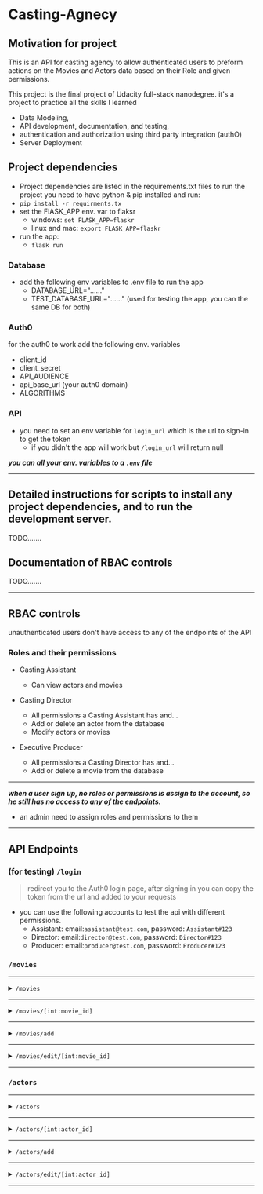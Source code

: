 # Casting-Agnecy

## Motivation for project
This is an API for casting agency to allow  authenticated users to preform actions on the 
Movies and Actors data based on their Role and given permissions.


This project is the final project of Udacity full-stack nanodegree.
it's a project to practice all the skills I learned 
- Data Modeling,
- API development, documentation, and testing, 
- authentication and authorization using third party integration (authO)
- Server Deployment


## Project dependencies
- Project dependencies are listed in the requirements.txt files 
to run the project you need to have python & pip installed and run:
- `pip install -r requirments.tx`
- set the FlASK_APP env. var to flaksr
  - windows: `set FLASK_APP=flaskr`
  - linux and mac: `export FLASK_APP=flaskr`
- run the app:
  - `flask run`
  

### Database 
- add the following env variables to .env file to run the app
  - DATABASE_URL="......"
  - TEST_DATABASE_URL="......" (used for testing the app, you can the same DB for both)

### Auth0
for the auth0 to work add the following env. variables
- client_id
- client_secret
- API_AUDIENCE
- api_base_url (your auth0 domain)
- ALGORITHMS

### API
- you need to set an env variable for `login_url` which is the url to sign-in to get the token
  - if you didn't the app will work but `/login_url` will return null 

_**you can all your env. variables to a `.env` file**_

---

## Detailed instructions for scripts to install any project dependencies, and to run the development server.
TODO.......

## Documentation of RBAC controls
TODO.......

---
## RBAC controls
unauthenticated users don't have access to any of the endpoints of the API

### Roles and their permissions
- Casting Assistant
  - Can view actors and movies
  

- Casting Director
  - All permissions a Casting Assistant has and…
  - Add or delete an actor from the database
  - Modify actors or movies
  

- Executive Producer
  - All permissions a Casting Director has and…
  - Add or delete a movie from the database
---

_**when a user sign up, no roles or permissions is assign to the account, 
so he still has no access to any of the endpoints.**_
- an admin need to assign roles and permissions to them


---
## API Endpoints

### (for testing) `/login` 
> redirect you to the Auth0 login page, after signing in you can copy the token 
> from the url and added to your requests

- you can use the following accounts to test the api with different permissions.
  - Assistant: email:`assistant@test.com`, password: `Assistant#123`
  - Director: email:`director@test.com`, password: `Director#123`
  - Producer: email:`producer@test.com`, password: `Producer#123`


### `/movies`
<hr />
<details>
<summary><code>/movies</code></summary>

- Allowed methods:
  - `GET` :
    - Permission: `get:movies` 
    - Return an object with one key `movies` which is a list of all movies
    <details>
      <summary>Example:</summary>
    
      ```
          {
              "movies": [
                  {
                      "id": 1,
                      "release_date": "2021-07-22 21:36:18.800277",
                      "title": "test_movie"
                  },
                  {
                      "id": 2,
                      "release_date": "2021-07-22 21:36:39.076350",
                      "title": "test_movie"
                  },
                  {
                      "id": 3,
                      "release_date": "2021-07-22 21:36:47.650692",
                      "title": "test_movie"
                  }
              ]
          }
      ```
  
    </details> 
</details>
<hr/>

<details>
<summary><code>/movies/[int:movie_id]</code></summary>

- Allowed methods:
  - `GET` :
    - Permission: `get:movies` 
    - Return an object with one key `movie` which is the movie with the same id as in the URL
    <details>
      <summary>Example:</summary>
  
      ```
          {
              "movie": {
                  "id": 1,
                  "release_date": "2021-07-22 21:36:18.800277",
                  "title": "test_movie"
              }
          }
      ```
  
    </details> 
  <hr />
  
  - `DELETE` :
    - Permission: `delete:movies` 
    - Return an object with one key `id` after removing the movie with this is ID
    <details>
      <summary>Example:</summary>
    
        ```
            {
                "id": 1
            }
        ```
  
    </details>
  <hr />

</details>
<hr />

<details>
<summary><code>/movies/add</code></summary>

- Allowed methods:
  - `POST` :
    - Permission: `add:movies` 
    - Parameters: takes a json object with `title`, and `release_date`
    - Return an object with one key `movie` which is the new movie created
    <details>
      <summary>Example:</summary>
      
      ```
      Parameters:
          {
              "title": "new movie",
              "release_date": "2021-07-22 21:36:39.076350"
          }
      -------------------------------------------------------
      Return: 
          {
              "movie": {
                  "id": 20,
                  "release_date": "2021-07-22 21:36:39.076350",
                  "title": "new movie"
              }
          }
      ```
  
    </details> 
</details>
<hr/>

<details>
<summary><code>/movies/edit/[int:movie_id]</code></summary>

- Allowed methods:
  - `PATCH` :
    - Permission: `edit:movies` 
    - Parameters: takes a json object with optional keys `title`, and `release_date`
        - the key given get updated, and the others stay the same
    - Return an object with one key `movie` which is the movie with the given ID after updating it with the data in the request
    <details>
      <summary>Example:</summary>
      
      ```
      Parameters:
          {
              "title": "edited movie"
          }
      -------------------------------------------------------
      Return: 
          {
              "movie": {
                  "id": 20,
                  "release_date": "2021-07-22 21:36:39.076350",
                  "title": "edited movie"
              }
          }
      ```
  
    </details> 
</details>
<hr/>

### `/actors`
<hr />
<details>
<summary><code>/actors</code></summary>

- Allowed methods:
  - `GET` :
    - Permission: `get:actors` 
    - Return an object with one key `actors` which is a list of all actors
    <details>
      <summary>Example:</summary>
    
      ```
          {
            "actors": [
                {
                      "age": 5,
                      "gender": "male",
                      "id": 2,
                      "name": "test_user"
                  },
                  {
                      "age": 5,
                      "gender": "male",
                      "id": 3,
                      "name": "test_user"
                  },
                  {
                      "age": 5,
                      "gender": "male",
                      "id": 4,
                      "name": "test_user"
                  },
                  {
                      "age": 5,
                      "gender": "male",
                      "id": 5,
                      "name": "test_user"
                  }
              ]
          }
      ```
  
    </details> 
</details>
<hr/>

<details>
<summary><code>/actors/[int:actor_id]</code></summary>

- Allowed methods:
  - `GET` :
    - Permission: `get:actors` 
    - Return an object with one key `actor` which is the actor with the same id as in the URL
    <details>
      <summary>Example:</summary>
  
      ```
      Request: /actors/23
      ---------------------------------------
      Return:
          {
              "actor": {
                  "age": 5,
                  "gender": "male",
                  "id": 23,
                  "name": "test_user"
              }
          }
      ```
  
    </details> 
  <hr />
  
  - `DELETE` :
    - Permission: `delete:actors` 
    - Return an object with one key `id` after removing the actor with this is ID
    <details>
      <summary>Example:</summary>
    
      ```
      {
          "id": 23
      }
      ```
  
    </details>
  <hr />

</details>
<hr />

<details>
<summary><code>/actors/add</code></summary>

- Allowed methods:
  - `POST` :
    - Permission: `add:actors` 
    - Parameters: takes a json object with `name`, `age`, and `gender`
        - gender is male or female, and age must be greater than 0
    - Return an object with one key `actor` which is the new actor created
    <details>
      <summary>Example:</summary>
      
      ```
      Parameters:
          {
              "name": "new user",
              "age": "5",
              "gender": "male"
          }
      -------------------------------------------------------
      Return: 
          {
              "actor": {
                  "age": 5,
                  "gender": "male",
                  "id": 25,
                  "name": "new user"
              }
          }
      ```
  
    </details> 
</details>
<hr/>

<details>
<summary><code>/actors/edit/[int:actor_id]</code></summary>

- Allowed methods:
  - `PATCH` :
    - Permission: `edit:actors` 
    - Parameters: takes a json object with optional keys `name`, `age`, and `gender`
        - the key given get updated, and the others stay the same
    - Return an object with one key `actor` which is the actor with the given ID after updating it with the data in the request
    <details>
      <summary>Example:</summary>
      
      ```
      Parameters:
          {
              "name": "edited user"
          }
      -------------------------------------------------------
      Return: 
          {
              "actor": {
                  "age": 5,
                  "gender": "male",
                  "id": 25,
                  "name": "edited user"
              }
          }
      ```
  
    </details> 
</details>
<hr/>
